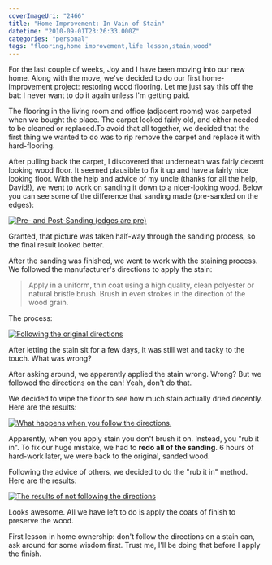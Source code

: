 ```yaml
---
coverImageUri: "2466"
title: "Home Improvement: In Vain of Stain"
datetime: "2010-09-01T23:26:33.000Z"
categories: "personal"
tags: "flooring,home improvement,life lesson,stain,wood"
---
```


For the last couple of weeks, Joy and I have been moving into our new home. Along with the move, we've decided to do our first home-improvement project: restoring wood flooring. Let me just say this off the bat: I never want to do it again unless I'm getting paid.

The flooring in the living room and office (adjacent rooms) was carpeted when we bought the place. The carpet looked fairly old, and either needed to be cleaned or replaced.To avoid that all together, we decided that the first thing we wanted to do was to rip remove the carpet and replace it with hard-flooring.

After pulling back the carpet, I discovered that underneath was fairly decent looking wood floor. It seemed plausible to fix it up and have a fairly nice looking floor. With the help and advice of my uncle (thanks for all the help, David!), we went to work on sanding it down to a nicer-looking wood. Below you can see some of the difference that sanding made (pre-sanded on the edges):

[![](http://assets.brandonmartinez.com/brandonmartinez/2010/09/photo-3-575x429.jpg "Pre- and Post-Sanding (edges are pre)")](http://assets.brandonmartinez.com/brandonmartinez/2010/09/photo-3.jpg)

Granted, that picture was taken half-way through the sanding process, so the final result looked better.

After the sanding was finished, we went to work with the staining process. We followed the manufacturer's directions to apply the stain:

> Apply in a uniform, thin coat using a high quality, clean polyester or natural bristle brush. Brush in even strokes in the direction of the wood grain.

The process:

[![](http://assets.brandonmartinez.com/brandonmartinez/2010/09/photo-2-575x429.jpg "Following the original directions")](http://assets.brandonmartinez.com/brandonmartinez/2010/09/photo-2.jpg)

After letting the stain sit for a few days, it was still wet and tacky to the touch. What was wrong?

After asking around, we apparently applied the stain wrong. Wrong? But we followed the directions on the can! Yeah, don't do that.

We decided to wipe the floor to see how much stain actually dried decently. Here are the results:

[![](http://assets.brandonmartinez.com/brandonmartinez/2010/09/photo-1-575x429.jpg "What happens when you follow the directions.")](http://assets.brandonmartinez.com/brandonmartinez/2010/09/photo-1.jpg)

Apparently, when you apply stain you don't brush it on. Instead, you "rub it in". To fix our huge mistake, we had to **redo all of the sanding**. 6 hours of hard-work later, we were back to the original, sanded wood.

Following the advice of others, we decided to do the "rub it in" method. Here are the results:

[![](http://assets.brandonmartinez.com/brandonmartinez/2010/09/photo-575x429.jpg "The results of not following the directions")](http://assets.brandonmartinez.com/brandonmartinez/2010/09/photo.jpg)

Looks awesome. All we have left to do is apply the coats of finish to preserve the wood.

First lesson in home ownership: don't follow the directions on a stain can, ask around for some wisdom first. Trust me, I'll be doing that before I apply the finish.
